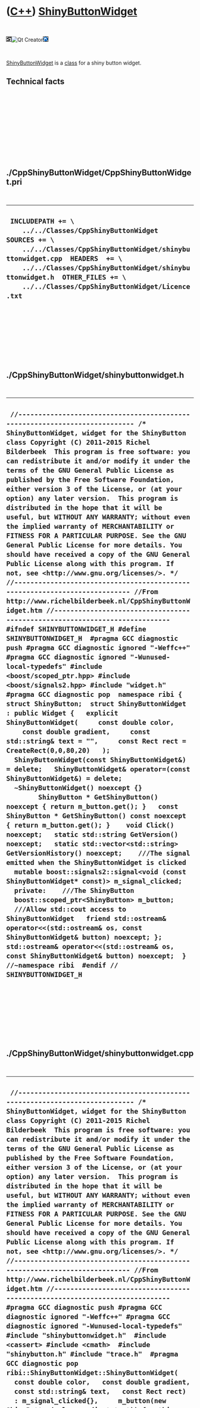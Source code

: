 
 

 

 

 

 

([C++](Cpp.md)) [ShinyButtonWidget](CppShinyButtonWidget.md)
==============================================================

 

![STL](PicStl.png)![Qt
Creator](PicQtCreator.png)![Lubuntu](PicLubuntu.png)

 

[ShinyButtonWidget](CppShinyButtonWidget.md) is a [class](CppClass.md)
for a shiny button widget.

Technical facts
---------------

 

 

 

 

 

 

./CppShinyButtonWidget/CppShinyButtonWidget.pri
-----------------------------------------------

 

  --------------------------------------------------------------------------------------------------------------------------------------------------------------------------------------------------------------------------------------------------------------------------------------
  ` INCLUDEPATH += \     ../../Classes/CppShinyButtonWidget  SOURCES += \     ../../Classes/CppShinyButtonWidget/shinybuttonwidget.cpp  HEADERS  += \     ../../Classes/CppShinyButtonWidget/shinybuttonwidget.h  OTHER_FILES += \     ../../Classes/CppShinyButtonWidget/Licence.txt`
  --------------------------------------------------------------------------------------------------------------------------------------------------------------------------------------------------------------------------------------------------------------------------------------

 

 

 

 

 

./CppShinyButtonWidget/shinybuttonwidget.h
------------------------------------------

 

  ----------------------------------------------------------------------------------------------------------------------------------------------------------------------------------------------------------------------------------------------------------------------------------------------------------------------------------------------------------------------------------------------------------------------------------------------------------------------------------------------------------------------------------------------------------------------------------------------------------------------------------------------------------------------------------------------------------------------------------------------------------------------------------------------------------------------------------------------------------------------------------------------------------------------------------------------------------------------------------------------------------------------------------------------------------------------------------------------------------------------------------------------------------------------------------------------------------------------------------------------------------------------------------------------------------------------------------------------------------------------------------------------------------------------------------------------------------------------------------------------------------------------------------------------------------------------------------------------------------------------------------------------------------------------------------------------------------------------------------------------------------------------------------------------------------------------------------------------------------------------------------------------------------------------------------------------------------------------------------------------------------------------------------------------------------------------------------------------------------------------------------------------------------------------------------------------------------------------------------------------------------------------------------------------------------------------------------------------------------------------------------------------------------------------------------------------------------------------------------------------------------------------------------------------------------------------------------------------------------------------------
  ` //--------------------------------------------------------------------------- /* ShinyButtonWidget, widget for the ShinyButton class Copyright (C) 2011-2015 Richel Bilderbeek  This program is free software: you can redistribute it and/or modify it under the terms of the GNU General Public License as published by the Free Software Foundation, either version 3 of the License, or (at your option) any later version.  This program is distributed in the hope that it will be useful, but WITHOUT ANY WARRANTY; without even the implied warranty of MERCHANTABILITY or FITNESS FOR A PARTICULAR PURPOSE. See the GNU General Public License for more details. You should have received a copy of the GNU General Public License along with this program. If not, see <http://www.gnu.org/licenses/>. */ //--------------------------------------------------------------------------- //From http://www.richelbilderbeek.nl/CppShinyButtonWidget.htm //--------------------------------------------------------------------------- #ifndef SHINYBUTTONWIDGET_H #define SHINYBUTTONWIDGET_H  #pragma GCC diagnostic push #pragma GCC diagnostic ignored "-Weffc++" #pragma GCC diagnostic ignored "-Wunused-local-typedefs" #include <boost/scoped_ptr.hpp> #include <boost/signals2.hpp> #include "widget.h" #pragma GCC diagnostic pop  namespace ribi {  struct ShinyButton;  struct ShinyButtonWidget : public Widget {   explicit ShinyButtonWidget(     const double color,     const double gradient,     const std::string& text = "",     const Rect rect = CreateRect(0,0,80,20)   );   ShinyButtonWidget(const ShinyButtonWidget&) = delete;   ShinyButtonWidget& operator=(const ShinyButtonWidget&) = delete;   ~ShinyButtonWidget() noexcept {}          ShinyButton * GetShinyButton()       noexcept { return m_button.get(); }   const ShinyButton * GetShinyButton() const noexcept { return m_button.get(); }    void Click() noexcept;   static std::string GetVersion() noexcept;   static std::vector<std::string> GetVersionHistory() noexcept;    ///The signal emitted when the ShinyButtonWidget is clicked   mutable boost::signals2::signal<void (const ShinyButtonWidget* const)> m_signal_clicked;    private:    ///The ShinyButton   boost::scoped_ptr<ShinyButton> m_button;    ///Allow std::cout access to ShinyButtonWidget   friend std::ostream& operator<<(std::ostream& os, const ShinyButtonWidget& button) noexcept; };  std::ostream& operator<<(std::ostream& os, const ShinyButtonWidget& button) noexcept;  } //~namespace ribi  #endif // SHINYBUTTONWIDGET_H`
  ----------------------------------------------------------------------------------------------------------------------------------------------------------------------------------------------------------------------------------------------------------------------------------------------------------------------------------------------------------------------------------------------------------------------------------------------------------------------------------------------------------------------------------------------------------------------------------------------------------------------------------------------------------------------------------------------------------------------------------------------------------------------------------------------------------------------------------------------------------------------------------------------------------------------------------------------------------------------------------------------------------------------------------------------------------------------------------------------------------------------------------------------------------------------------------------------------------------------------------------------------------------------------------------------------------------------------------------------------------------------------------------------------------------------------------------------------------------------------------------------------------------------------------------------------------------------------------------------------------------------------------------------------------------------------------------------------------------------------------------------------------------------------------------------------------------------------------------------------------------------------------------------------------------------------------------------------------------------------------------------------------------------------------------------------------------------------------------------------------------------------------------------------------------------------------------------------------------------------------------------------------------------------------------------------------------------------------------------------------------------------------------------------------------------------------------------------------------------------------------------------------------------------------------------------------------------------------------------------------------------------

 

 

 

 

 

./CppShinyButtonWidget/shinybuttonwidget.cpp
--------------------------------------------

 

  -------------------------------------------------------------------------------------------------------------------------------------------------------------------------------------------------------------------------------------------------------------------------------------------------------------------------------------------------------------------------------------------------------------------------------------------------------------------------------------------------------------------------------------------------------------------------------------------------------------------------------------------------------------------------------------------------------------------------------------------------------------------------------------------------------------------------------------------------------------------------------------------------------------------------------------------------------------------------------------------------------------------------------------------------------------------------------------------------------------------------------------------------------------------------------------------------------------------------------------------------------------------------------------------------------------------------------------------------------------------------------------------------------------------------------------------------------------------------------------------------------------------------------------------------------------------------------------------------------------------------------------------------------------------------------------------------------------------------------------------------------------------------------------------------------------------------------------------------------------------------------------------------------------------------------------------------------------------------------------------------------------------------------------------------------------------------------------------------------------------------------------------------------------------------------------------------------------------------------------------------------------------------------------------------------
  ` //--------------------------------------------------------------------------- /* ShinyButtonWidget, widget for the ShinyButton class Copyright (C) 2011-2015 Richel Bilderbeek  This program is free software: you can redistribute it and/or modify it under the terms of the GNU General Public License as published by the Free Software Foundation, either version 3 of the License, or (at your option) any later version.  This program is distributed in the hope that it will be useful, but WITHOUT ANY WARRANTY; without even the implied warranty of MERCHANTABILITY or FITNESS FOR A PARTICULAR PURPOSE. See the GNU General Public License for more details. You should have received a copy of the GNU General Public License along with this program. If not, see <http://www.gnu.org/licenses/>. */ //--------------------------------------------------------------------------- //From http://www.richelbilderbeek.nl/CppShinyButtonWidget.htm //--------------------------------------------------------------------------- #pragma GCC diagnostic push #pragma GCC diagnostic ignored "-Weffc++" #pragma GCC diagnostic ignored "-Wunused-local-typedefs" #include "shinybuttonwidget.h"  #include <cassert> #include <cmath>  #include "shinybutton.h" #include "trace.h"  #pragma GCC diagnostic pop  ribi::ShinyButtonWidget::ShinyButtonWidget(   const double color,   const double gradient,   const std::string& text,   const Rect rect)   : m_signal_clicked{},     m_button(new ShinyButton(color,gradient,text)) {   this->SetGeometry(rect); }  void ribi::ShinyButtonWidget::Click() noexcept {   m_signal_clicked(this); }  std::string ribi::ShinyButtonWidget::GetVersion() noexcept {   return "1.2"; }  std::vector<std::string> ribi::ShinyButtonWidget::GetVersionHistory() noexcept {   return {     "2011-09-21: version 1.0: initial version",     "2011-10-29: version 1.1: added Click member function and m_signal_clicked",     "2014-03-28: version 1.2: replaced Rect by Boost.Geometry its box class"   }; }  std::ostream& ribi::operator<<(std::ostream& os, const ShinyButtonWidget& button) noexcept {   os     << "<ShinyButtonWidget>"     << *button.m_button     //<< button.GetGeometry()     << "</ShinyButtonWidget>";   return os; }`
  -------------------------------------------------------------------------------------------------------------------------------------------------------------------------------------------------------------------------------------------------------------------------------------------------------------------------------------------------------------------------------------------------------------------------------------------------------------------------------------------------------------------------------------------------------------------------------------------------------------------------------------------------------------------------------------------------------------------------------------------------------------------------------------------------------------------------------------------------------------------------------------------------------------------------------------------------------------------------------------------------------------------------------------------------------------------------------------------------------------------------------------------------------------------------------------------------------------------------------------------------------------------------------------------------------------------------------------------------------------------------------------------------------------------------------------------------------------------------------------------------------------------------------------------------------------------------------------------------------------------------------------------------------------------------------------------------------------------------------------------------------------------------------------------------------------------------------------------------------------------------------------------------------------------------------------------------------------------------------------------------------------------------------------------------------------------------------------------------------------------------------------------------------------------------------------------------------------------------------------------------------------------------------------------------------

 

 

 

 

 

 

